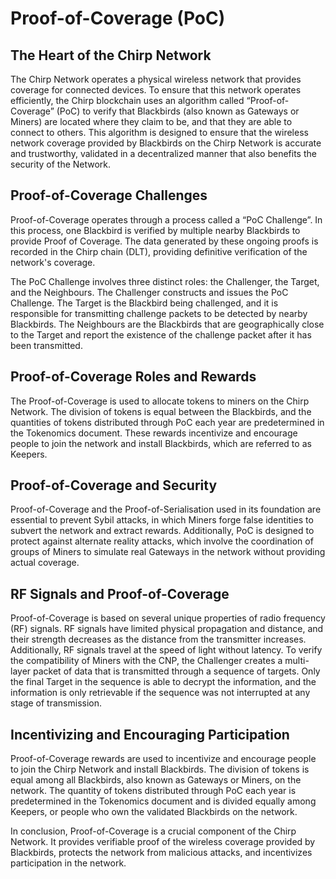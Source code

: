 # Proof-of-Coverage (PoC)

## The Heart of the Chirp Network
The Chirp Network operates a physical wireless network that provides coverage for connected devices. To ensure that this network operates efficiently, the Chirp blockchain uses an algorithm called “Proof-of-Coverage” (PoC) to verify that Blackbirds (also known as Gateways or Miners) are located where they claim to be, and that they are able to connect to others. This algorithm is designed to ensure that the wireless network coverage provided by Blackbirds on the Chirp Network is accurate and trustworthy, validated in a decentralized manner that also benefits the security of the Network.

## Proof-of-Coverage Challenges
Proof-of-Coverage operates through a process called a “PoC Challenge”. In this process, one Blackbird is verified by multiple nearby Blackbirds to provide Proof of Coverage. The data generated by these ongoing proofs is recorded in the Chirp chain (DLT), providing definitive verification of the network's coverage.

The PoC Challenge involves three distinct roles: the Challenger, the Target, and the Neighbours. The Challenger constructs and issues the PoC Challenge. The Target is the Blackbird being challenged, and it is responsible for transmitting challenge packets to be detected by nearby Blackbirds. The Neighbours are the Blackbirds that are geographically close to the Target and report the existence of the challenge packet after it has been transmitted.

## Proof-of-Coverage Roles and Rewards
The Proof-of-Coverage is used to allocate tokens to miners on the Chirp Network. The division of tokens is equal between the Blackbirds, and the quantities of tokens distributed through PoC each year are predetermined in the Tokenomics document. These rewards incentivize and encourage people to join the network and install Blackbirds, which are referred to as Keepers.

## Proof-of-Coverage and Security
Proof-of-Coverage and the Proof-of-Serialisation used in its foundation are essential to prevent Sybil attacks, in which Miners forge false identities to subvert the network and extract rewards. Additionally, PoC is designed to protect against alternate reality attacks, which involve the coordination of groups of Miners to simulate real Gateways in the network without providing actual coverage.

## RF Signals and Proof-of-Coverage
Proof-of-Coverage is based on several unique properties of radio frequency (RF) signals. RF signals have limited physical propagation and distance, and their strength decreases as the distance from the transmitter increases. Additionally, RF signals travel at the speed of light without latency. To verify the compatibility of Miners with the CNP, the Challenger creates a multi-layer packet of data that is transmitted through a sequence of targets. Only the final Target in the sequence is able to decrypt the information, and the information is only retrievable if the sequence was not interrupted at any stage of transmission.

## Incentivizing and Encouraging Participation
Proof-of-Coverage rewards are used to incentivize and encourage people to join the Chirp Network and install Blackbirds. The division of tokens is equal among all Blackbirds, also known as Gateways or Miners, on the network. The quantity of tokens distributed through PoC each year is predetermined in the Tokenomics document and is divided equally among Keepers, or people who own the validated Blackbirds on the network.

In conclusion, Proof-of-Coverage is a crucial component of the Chirp Network. It provides verifiable proof of the wireless coverage provided by Blackbirds, protects the network from malicious attacks, and incentivizes participation in the network.
